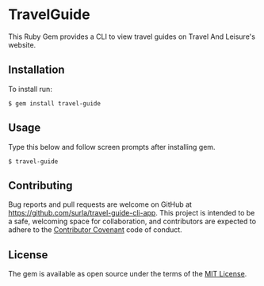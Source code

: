 # TravelGuide

This Ruby Gem provides a CLI to view travel guides on Travel And Leisure's website.


## Installation

To install run:

    $ gem install travel-guide


## Usage

Type this below and follow screen prompts after installing gem.

    $ travel-guide


## Contributing


Bug reports and pull requests are welcome on GitHub at https://github.com/surla/travel-guide-cli-app. This project is intended to be a safe, welcoming space for collaboration, and contributors are expected to adhere to the [Contributor Covenant](http://contributor-covenant.org) code of conduct.


## License

The gem is available as open source under the terms of the [MIT License](http://opensource.org/licenses/MIT).
